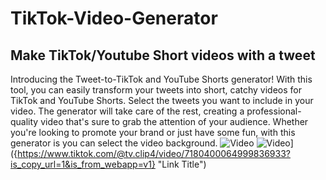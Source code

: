 # TikTok-Video-Generator
## Make TikTok/Youtube Short videos with a tweet

Introducing the Tweet-to-TikTok and YouTube Shorts generator! With this tool, you can easily transform your tweets into short, catchy videos for TikTok and YouTube Shorts. Select the tweets you want to include in your video. The generator will take care of the rest, creating a professional-quality video that's sure to grab the attention of your audience. Whether you're looking to promote your brand or just have some fun, with this generator is you can select the video background. 
![Video]()
![Video]({https://www.tiktok.com/@tv.clip4/video/7180400064999836933?is_copy_url=1&is_from_webapp=v1})]({https://www.tiktok.com/@tv.clip4/video/7180400064999836933?is_copy_url=1&is_from_webapp=v1} "Link Title")
